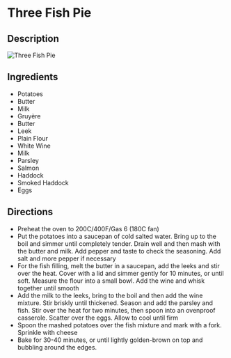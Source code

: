 # Three Fish Pie

## Description
![Three Fish Pie](https://www.themealdb.com/images/media/meals/spswqs1511558697.jpg "Three Fish Pie")

## Ingredients
- Potatoes
- Butter
- Milk
- Gruyère
- Butter
- Leek
- Plain Flour
- White Wine
- Milk
- Parsley
- Salmon
- Haddock
- Smoked Haddock
- Eggs

## Directions
- Preheat the oven to 200C/400F/Gas 6 (180C fan)
- Put the potatoes into a saucepan of cold salted water. Bring up to the boil and simmer until completely tender. Drain well and then mash with the butter and milk. Add pepper and taste to check the seasoning. Add salt and more pepper if necessary
- For the fish filling, melt the butter in a saucepan, add the leeks and stir over the heat. Cover with a lid and simmer gently for 10 minutes, or until soft. Measure the flour into a small bowl. Add the wine and whisk together until smooth
- Add the milk to the leeks, bring to the boil and then add the wine mixture. Stir briskly until thickened. Season and add the parsley and fish. Stir over the heat for two minutes, then spoon into an ovenproof casserole. Scatter over the eggs. Allow to cool until firm
- Spoon the mashed potatoes over the fish mixture and mark with a fork. Sprinkle with cheese
- Bake for 30-40 minutes, or until lightly golden-brown on top and bubbling around the edges.
